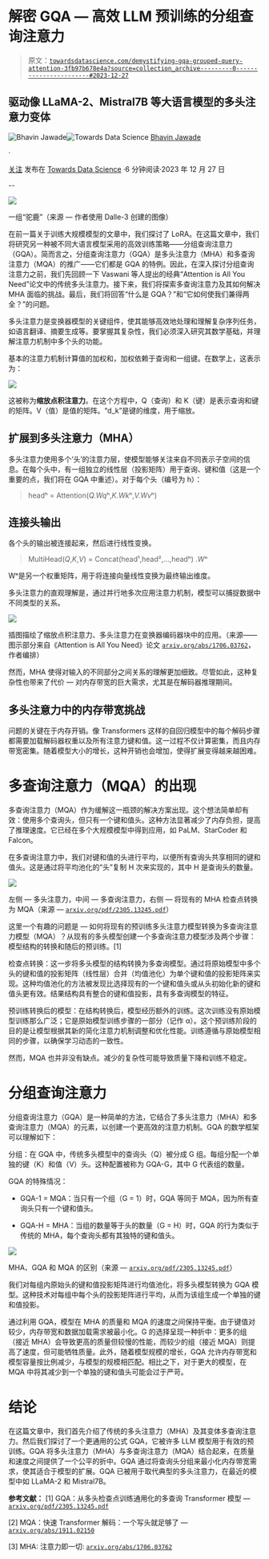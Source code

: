 # 解密 GQA — 高效 LLM 预训练的分组查询注意力

> 原文：[`towardsdatascience.com/demystifying-gqa-grouped-query-attention-3fb97b678e4a?source=collection_archive---------0-----------------------#2023-12-27`](https://towardsdatascience.com/demystifying-gqa-grouped-query-attention-3fb97b678e4a?source=collection_archive---------0-----------------------#2023-12-27)

## 驱动像 LLaMA-2、Mistral7B 等大语言模型的多头注意力变体

[](https://bhavinjawade.medium.com/?source=post_page-----3fb97b678e4a--------------------------------)![Bhavin Jawade](https://bhavinjawade.medium.com/?source=post_page-----3fb97b678e4a--------------------------------)[](https://towardsdatascience.com/?source=post_page-----3fb97b678e4a--------------------------------)![Towards Data Science](https://towardsdatascience.com/?source=post_page-----3fb97b678e4a--------------------------------) [Bhavin Jawade](https://bhavinjawade.medium.com/?source=post_page-----3fb97b678e4a--------------------------------)

·

[关注](https://medium.com/m/signin?actionUrl=https%3A%2F%2Fmedium.com%2F_%2Fsubscribe%2Fuser%2F11a205eeb0d3&operation=register&redirect=https%3A%2F%2Ftowardsdatascience.com%2Fdemystifying-gqa-grouped-query-attention-3fb97b678e4a&user=Bhavin+Jawade&userId=11a205eeb0d3&source=post_page-11a205eeb0d3----3fb97b678e4a---------------------post_header-----------) 发布在 [Towards Data Science](https://towardsdatascience.com/?source=post_page-----3fb97b678e4a--------------------------------) ·6 分钟阅读·2023 年 12 月 27 日[](https://medium.com/m/signin?actionUrl=https%3A%2F%2Fmedium.com%2F_%2Fvote%2Ftowards-data-science%2F3fb97b678e4a&operation=register&redirect=https%3A%2F%2Ftowardsdatascience.com%2Fdemystifying-gqa-grouped-query-attention-3fb97b678e4a&user=Bhavin+Jawade&userId=11a205eeb0d3&source=-----3fb97b678e4a---------------------clap_footer-----------)

--

[](https://medium.com/m/signin?actionUrl=https%3A%2F%2Fmedium.com%2F_%2Fbookmark%2Fp%2F3fb97b678e4a&operation=register&redirect=https%3A%2F%2Ftowardsdatascience.com%2Fdemystifying-gqa-grouped-query-attention-3fb97b678e4a&source=-----3fb97b678e4a---------------------bookmark_footer-----------)![](img/b93c237b4616df1eddea573e0336115d.png)

一组“驼鹿”（来源 — 作者使用 Dalle-3 创建的图像）

在前一篇关于训练大规模模型的文章中，我们探讨了 LoRA。在这篇文章中，我们将研究另一种被不同大语言模型采用的高效训练策略——分组查询注意力（GQA）。简而言之，分组查询注意力（GQA）是多头注意力（MHA）和多查询注意力（MQA）的推广——它们都是 GQA 的特例。因此，在深入探讨分组查询注意力之前，我们先回顾一下 Vaswani 等人提出的经典“Attention is All You Need”论文中的传统多头注意力。接下来，我们将探索多查询注意力及其如何解决 MHA 面临的挑战。最后，我们将回答“什么是 GQA？”和“它如何使我们兼得两全？”的问题。

多头注意力是变换器模型的关键组件，使其能够高效地处理和理解复杂序列任务，如语言翻译、摘要生成等。要掌握其复杂性，我们必须深入研究其数学基础，并理解注意力机制中多个头的功能。

基本的注意力机制计算值的加权和，加权依赖于查询和一组键。在数学上，这表示为：

![](img/21426445ffa7878019ea64e4e511a990.png)

这被称为**缩放点积注意力**。在这个方程中，Q（查询）和 K（键）是表示查询和键的矩阵。V（值）是值的矩阵。“d_k”是键的维度，用于缩放。

## 扩展到多头注意力（MHA）

多头注意力使用多个‘头’的注意力层，使模型能够关注来自不同表示子空间的信息。在每个头中，有一组独立的线性层（投影矩阵）用于查询、键和值（这是一个重要的点，我们将在 GQA 中重述）。对于每个头（编号为 h）：

> headʰ = Attention(*Q.Wq*ʰ,*K.Wk*ʰ,*V.Wv*ʰ)

## 连接头输出

各个头的输出被连接起来，然后进行线性变换。

> MultiHead(*Q*,*K*,*V*) = Concat(head¹,head²,…,headʰ) .*W*ᵒ

Wᵒ是另一个权重矩阵，用于将连接向量线性变换为最终输出维度。

多头注意力的直观理解是，通过并行地多次应用注意力机制，模型可以捕捉数据中不同类型的关系。

![](img/8bcc53ddc81a6a101601a80e2d0e7798.png)

插图描绘了缩放点积注意力、多头注意力在变换器编码器块中的应用。（来源——图示部分来自《Attention is All You Need》论文 [`arxiv.org/abs/1706.03762`](https://arxiv.org/abs/1706.03762)，作者编排）

然而，MHA 使得对输入的不同部分之间关系的理解更加细致。尽管如此，这种复杂性也带来了代价 — 对内存带宽的巨大需求，尤其是在解码器推理期间。

## 多头注意力中的内存带宽挑战

问题的关键在于内存开销。像 Transformers 这样的自回归模型中的每个解码步骤都需要加载解码器权重以及所有注意力键和值。这一过程不仅计算密集，而且内存带宽密集。随着模型大小的增长，这种开销也会增加，使得扩展变得越来越困难。

# 多查询注意力（MQA）的出现

多查询注意力（MQA）作为缓解这一瓶颈的解决方案出现。这个想法简单却有效：使用多个查询头，但只有一个键和值头。这种方法显著减少了内存负担，提高了推理速度。它已经在多个大规模模型中得到应用，如 PaLM、StarCoder 和 Falcon。

在多查询注意力中，我们对键和值的头进行平均，以便所有查询头共享相同的键和值头。这是通过将平均池化的“头”复制 H 次来实现的，其中 H 是查询头的数量。

![](img/682067ebcba8140c3452c1127219ae42.png)

左侧 — 多头注意力，中间 — 多查询注意力，右侧 — 将现有的 MHA 检查点转换为 MQA（来源 — [`arxiv.org/pdf/2305.13245.pdf`](https://arxiv.org/pdf/2305.13245.pdf)）

这里一个有趣的问题是 — 如何将现有的预训练多头注意力模型转换为多查询注意力模型（MQA）？从现有的多头模型创建一个多查询注意力模型涉及两个步骤：模型结构的转换和随后的预训练。[1]

检查点转换：这一步将多头模型的结构转换为多查询模型。通过将原始模型中多个头的键和值的投影矩阵（线性层）合并（均值池化）为单个键和值的投影矩阵来实现。这种均值池化的方法被发现比选择现有的一个键和值头或从头初始化新的键和值头更有效。结果结构具有整合的键和值投影，具有多查询模型的特征。

预训练转换后的模型：在结构转换后，模型经历额外的训练。这次训练没有原始模型训练那么广泛；它是原始模型训练步骤的一部分（记作 α）。这个预训练阶段的目的是让模型根据其新的简化注意力机制调整和优化性能。训练遵循与原始模型相同的步骤，以确保学习动态的一致性。

然而，MQA 也并非没有缺点。减少的复杂性可能导致质量下降和训练不稳定。

# 分组查询注意力

分组查询注意力（GQA）是一种简单的方法，它结合了多头注意力（MHA）和多查询注意力（MQA）的元素，以创建一个更高效的注意力机制。GQA 的数学框架可以理解如下：

分组：在 GQA 中，传统多头模型中的查询头（Q）被分成 G 组。每组分配一个单独的键（K）和值（V）头。这种配置被称为 GQA-G，其中 G 代表组的数量。

GQA 的特殊情况：

+   GQA-1 = MQA：当只有一个组（G = 1）时，GQA 等同于 MQA，因为所有查询头只有一个键和值头。

+   GQA-H = MHA：当组的数量等于头的数量（G = H）时，GQA 的行为类似于传统的 MHA，每个查询头都有其独特的键和值头。

![](img/b26048bc6686cff8d049e63552eb7825.png)

MHA、GQA 和 MQA 的区别（来源 — [`arxiv.org/pdf/2305.13245.pdf`](https://arxiv.org/pdf/2305.13245.pdf)）

我们对每组内原始头的键和值投影矩阵进行均值池化，将多头模型转换为 GQA 模型。这种技术对每组中每个头的投影矩阵进行平均，从而为该组生成一个单独的键和值投影。

通过利用 GQA，模型在 MHA 的质量和 MQA 的速度之间保持平衡。由于键值对较少，内存带宽和数据加载需求被最小化。G 的选择呈现一种折中：更多的组（接近 MHA）会导致更高的质量但较慢的性能，而较少的组（接近 MQA）则提高了速度，但可能牺牲质量。此外，随着模型规模的增长，GQA 允许内存带宽和模型容量按比例减少，与模型的规模相匹配。相比之下，对于更大的模型，在 MQA 中将其减少到一个单独的键和值头可能会过于严苛。

# 结论

在这篇文章中，我们首先介绍了传统的多头注意力（MHA）及其变体多查询注意力。然后我们探讨了一个更通用的公式 GQA，它被许多 LLM 模型用于有效的预训练。GQA 将多头注意力（MHA）与多查询注意力（MQA）结合起来，在质量和速度之间提供了一个公平的折中。GQA 通过将查询头分组来最小化内存带宽需求，使其适合于模型的扩展。GQA 已被用于取代典型的多头注意力，在最近的模型中如 LLaMA-2 和 Mistral7B。

**参考文献：** [1] GQA：从多头检查点训练通用化的多查询 Transformer 模型 — [`arxiv.org/pdf/2305.13245.pdf`](https://arxiv.org/pdf/2305.13245.pdf)

[2] MQA：快速 Transformer 解码：一个写头就足够了 — [`arxiv.org/abs/1911.02150`](https://arxiv.org/abs/1911.02150)

[3] MHA: 注意力即一切: [`arxiv.org/abs/1706.03762`](https://arxiv.org/abs/1706.03762)
